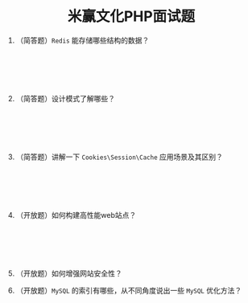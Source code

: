 <center><h1>米赢文化PHP面试题</h1></center>

1. （简答题）`Redis` 能存储哪些结构的数据？
<br />
<br />
<br />
<br />

2. （简答题）设计模式了解哪些？
<br />
<br />
<br />
<br />

3. （简答题）讲解一下 `Cookies\Session\Cache` 应用场景及其区别？
<br />
<br />
<br />
<br />

4. （开放题）如何构建高性能web站点？
<br />
<br />
<br />
<br />

5.  （开放题）如何增强网站安全性？

6. （开放题）`MySQL` 的索引有哪些，从不同角度说出一些 `MySQL` 优化方法？
<!--stackedit_data:
eyJoaXN0b3J5IjpbNTg0NjA2NTc5LC05MzM5NzUxMV19
-->